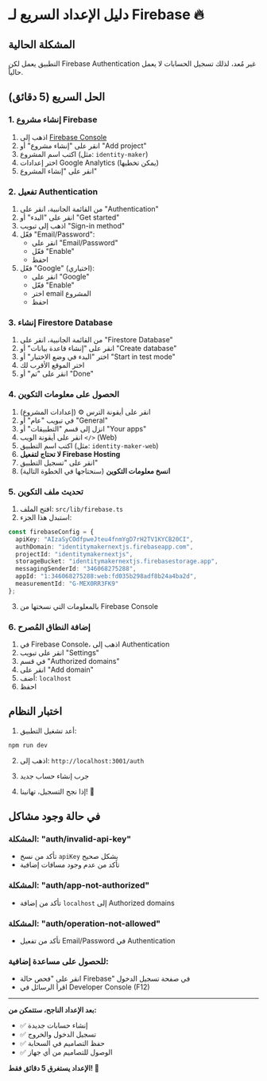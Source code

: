 # دليل الإعداد السريع لـ Firebase 🔥

## المشكلة الحالية
التطبيق يعمل لكن Firebase Authentication غير مُعد، لذلك تسجيل الحسابات لا يعمل حالياً.

## الحل السريع (5 دقائق) 

### 1. إنشاء مشروع Firebase
1. اذهب إلى [Firebase Console](https://console.firebase.google.com/)
2. انقر على "إنشاء مشروع" أو "Add project"
3. اكتب اسم المشروع (مثل: `identity-maker`)
4. اختر إعدادات Google Analytics (يمكن تخطيها)
5. انقر على "إنشاء المشروع"

### 2. تفعيل Authentication
1. من القائمة الجانبية، انقر على "Authentication"
2. انقر على "البدء" أو "Get started"
3. اذهب إلى تبويب "Sign-in method"
4. فعّل "Email/Password":
   - انقر على "Email/Password"
   - فعّل "Enable"
   - احفظ
5. فعّل "Google" (اختياري):
   - انقر على "Google"
   - فعّل "Enable"
   - اختر email المشروع
   - احفظ

### 3. إنشاء Firestore Database
1. من القائمة الجانبية، انقر على "Firestore Database"
2. انقر على "إنشاء قاعدة بيانات" أو "Create database"
3. اختر "البدء في وضع الاختبار" أو "Start in test mode"
4. اختر الموقع الأقرب لك
5. انقر على "تم" أو "Done"

### 4. الحصول على معلومات التكوين
1. انقر على أيقونة الترس ⚙️ (إعدادات المشروع)
2. في تبويب "عام" أو "General"
3. انزل إلى قسم "التطبيقات" أو "Your apps"
4. انقر على أيقونة الويب `</>` (Web)
5. اكتب اسم التطبيق (مثل: `identity-maker-web`)
6. **لا تحتاج لتفعيل Firebase Hosting**
7. انقر على "تسجيل التطبيق"
8. **انسخ معلومات التكوين** (سنحتاجها في الخطوة التالية)

### 5. تحديث ملف التكوين
1. افتح الملف: `src/lib/firebase.ts`
2. استبدل هذا الجزء:
```typescript
const firebaseConfig = {
  apiKey: "AIzaSyCOdfpweJteu4fnmYgD7rH2TV1KYCB20CI",
  authDomain: "identitymakernextjs.firebaseapp.com",
  projectId: "identitymakernextjs",
  storageBucket: "identitymakernextjs.firebasestorage.app",
  messagingSenderId: "346068275288",
  appId: "1:346068275288:web:fd035b298adf8b24a4ba2d",
  measurementId: "G-MEX0RR3FK9"
};
```

3. بالمعلومات التي نسختها من Firebase Console

### 6. إضافة النطاق المُصرح
1. في Firebase Console، اذهب إلى Authentication
2. انقر على تبويب "Settings"
3. في قسم "Authorized domains"
4. انقر على "Add domain"
5. أضف: `localhost`
6. احفظ

## اختبار النظام

1. أعد تشغيل التطبيق:
```bash
npm run dev
```

2. اذهب إلى: `http://localhost:3001/auth`

3. جرب إنشاء حساب جديد

4. إذا نجح التسجيل، تهانينا! 🎉

## في حالة وجود مشاكل

### المشكلة: "auth/invalid-api-key"
- تأكد من نسخ `apiKey` بشكل صحيح
- تأكد من عدم وجود مسافات إضافية

### المشكلة: "auth/app-not-authorized"
- تأكد من إضافة `localhost` إلى Authorized domains

### المشكلة: "auth/operation-not-allowed"
- تأكد من تفعيل Email/Password في Authentication

### للحصول على مساعدة إضافية:
- انقر على "فحص حالة Firebase" في صفحة تسجيل الدخول
- اقرأ الرسائل في Developer Console (F12)

---

**بعد الإعداد الناجح، ستتمكن من:**
- ✅ إنشاء حسابات جديدة
- ✅ تسجيل الدخول والخروج
- ✅ حفظ التصاميم في السحابة
- ✅ الوصول للتصاميم من أي جهاز

**الإعداد يستغرق 5 دقائق فقط! 🚀**
